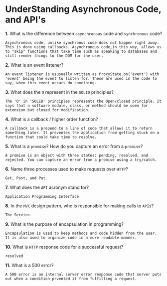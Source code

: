 # UnderStanding Asynchronous Code, and API's

**1.** What is the difference between `asynchronous` code and `synchronous` code?
<!-- enter you answer in the space below -->
```
Asynchronous code, unlike synchronus code does not happen right away. This is done using callbacks. Asynchronous code,in this way, allows us to "skip" functions that take time such as speaking to databases and still render things to the DOM for the user.  
```
**2.** What is an event listener?
<!-- enter you answer in the space below -->
```
An event listener is ususually written as ProxyState.on('event') with 'event' being the event to listen for. These are used in the code to say, when this event occurs do something.
```
**3.** What does the `O` represent in the `SOLID` principles?
<!-- enter you answer in the space below -->
```
The 'O' in 'SOLID' principles represents the Open/closed principle. It says that a software module, class, or method should be open for extension but closed for modification.
```
**4.** What is a callback / higher order function?
<!-- enter you answer in the space below -->
```
A callback is a prepend to a line of code that allows it to return something later. It preventes the application from getting stuck on a function that could take time to resolve.
```
**5.** What is a `promise`? How do you capture an error from a `promise`?
<!-- enter you answer in the space below -->
```
A promise is an object with three states: pending, resolved, and rejected. You can capture an error from a promise using a try/catch.
```
**6.** Name three processes used to make requests over `HTTP`?
<!-- enter you answer in the space below -->
```
Get, Post, and Put.
```
**7.** What does the `API` acronym stand for?
<!-- enter you answer in the space below -->
```
Application Programming Interface
```
**8.** In the `MVC` design pattern, who is responsible for making calls to `APIs`?
<!-- enter you answer in the space below -->
```
The Service.
```
**9.** What is the purpose of encapsulation in programming?
<!-- enter you answer in the space below -->
```
Encapsulation is used to keep methods and code hidden from the user. It is also used to organize code in a more readable manner.
```
**10.** What is `HTTP` response code for a successful request?
<!-- enter you answer in the space below -->
```
resolved
```
**11.** What is a 500 error?
<!-- enter you answer in the space below -->
```
A 500 error is an internal server error response code that server puts out when a condition prvented it from fulfilling a request.
```
